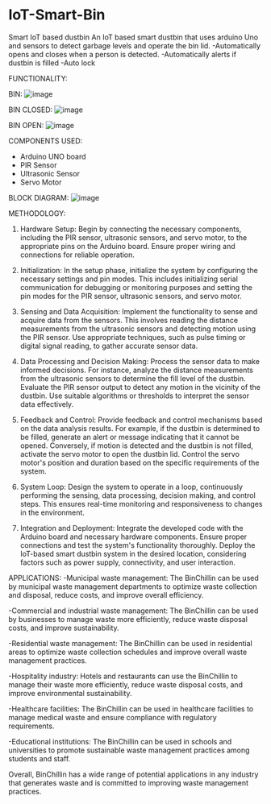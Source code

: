 # IoT-Smart-Bin

Smart IoT based dustbin
An IoT based smart dustbin that uses arduino Uno and sensors to detect garbage levels and operate the bin lid.
-Automatically opens and closes when a person is detected.
-Automatically alerts if dustbin is filled
-Auto lock

FUNCTIONALITY: 

BIN:
![image](https://github.com/Farhaan114/IoT-Based-Smart-Bin/assets/110080291/c124a36a-c45f-4a56-84a9-0e6866955bf5)

BIN CLOSED: 
![image](https://github.com/Farhaan114/IoT-Based-Smart-Bin/assets/110080291/bbb59ba6-1e6a-45d3-b528-90408c9cd519)


BIN OPEN:
![image](https://github.com/Farhaan114/IoT-Based-Smart-Bin/assets/110080291/30e8075c-c44b-4384-9453-4efab9c2fa0b)

COMPONENTS USED:
  - Arduino UNO board
  - PIR Sensor
  - Ultrasonic Sensor
  - Servo Motor


BLOCK DIAGRAM: 
![image](https://github.com/Farhaan114/IoT-Based-Smart-Bin/assets/110080291/d8b37911-eb1c-47d9-9f15-e8f0f122154c)

METHODOLOGY: 

1.	Hardware Setup: Begin by connecting the necessary components, including the PIR sensor, ultrasonic sensors, and servo motor, to the appropriate pins on the Arduino board. Ensure proper wiring and connections for reliable operation.

2.	Initialization: In the setup phase, initialize the system by configuring the necessary settings and pin modes. This includes initializing serial communication for debugging or monitoring purposes and setting the pin modes for the PIR sensor, ultrasonic sensors, and servo motor.

3.	Sensing and Data Acquisition: Implement the functionality to sense and acquire data from the sensors. This involves reading the distance measurements from the ultrasonic sensors and detecting motion using the PIR sensor. Use appropriate techniques, such as pulse timing or digital signal reading, to gather accurate sensor data.

4.	Data Processing and Decision Making: Process the sensor data to make informed decisions. For instance, analyze the distance measurements from the ultrasonic sensors to determine the fill level of the dustbin. Evaluate the PIR sensor output to detect any motion in the vicinity of the dustbin. Use suitable algorithms or thresholds to interpret the sensor data effectively.

5.	Feedback and Control: Provide feedback and control mechanisms based on the data analysis results. For example, if the dustbin is determined to be filled, generate an alert or message indicating that it cannot be opened. Conversely, if motion is detected and the dustbin is not filled, activate the servo motor to open the dustbin lid. Control the servo motor's position and duration based on the specific requirements of the system.

6.	System Loop: Design the system to operate in a loop, continuously performing the sensing, data processing, decision making, and control steps. This ensures real-time monitoring and responsiveness to changes in the environment.

7.	Integration and Deployment: Integrate the developed code with the Arduino board and necessary hardware components. Ensure proper connections and test the system's functionality thoroughly. Deploy the IoT-based smart dustbin system in the desired location, considering factors such as power supply, connectivity, and user interaction.


APPLICATIONS:
-Municipal waste management: The BinChillin can be used by municipal waste management departments to optimize waste collection and disposal, reduce costs, and improve overall efficiency.

-Commercial and industrial waste management: The BinChillin can be used by businesses to manage waste more efficiently, reduce waste disposal costs, and improve sustainability.

-Residential waste management: The BinChillin can be used in residential areas to optimize waste collection schedules and improve overall waste management practices.

-Hospitality industry: Hotels and restaurants can use the BinChillin to manage their waste more efficiently, reduce waste disposal costs, and improve environmental sustainability.

-Healthcare facilities: The BinChillin can be used in healthcare facilities to manage medical waste and ensure compliance with regulatory requirements.

-Educational institutions: The BinChillin can be used in schools and universities to promote sustainable waste management practices among students and staff.

Overall, BinChillin has a wide range of potential applications in any industry that generates waste and is committed to improving waste management practices.





